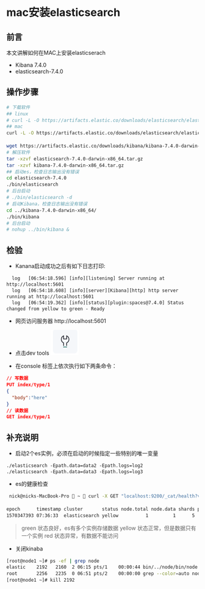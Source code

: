 
# mac安装elasticsearch

## 前言

本文讲解如何在MAC上安装elasticserach
* Kibana 7.4.0
* elasticsearch-7.4.0

## 操作步骤

```bash
# 下载软件
## linux
# curl -L -O https://artifacts.elastic.co/downloads/elasticsearch/elasticsearch-7.4.0-linux-x86_64.tar.gz
## mac
curl -L -O https://artifacts.elastic.co/downloads/elasticsearch/elasticsearch-7.4.0-darwin-x86_64.tar.gz

wget https://artifacts.elastic.co/downloads/kibana/kibana-7.4.0-darwin-x86_64.tar.gz
# 解压软件 
tar -xzvf elasticsearch-7.4.0-darwin-x86_64.tar.gz
tar -xzvf kibana-7.4.0-darwin-x86_64.tar.gz
## 启动es，检查日志输出没有错误
cd elasticsearch-7.4.0
./bin/elasticsearch
# 后台启动
# ./bin/elasticsearch -d  
# 启动Kibana，检查日志输出没有错误
cd ../kibana-7.4.0-darwin-x86_64/
./bin/kibana
# 后台启动
# nohup ../bin/kibana &
```

## 检验 

* Kanana启动成功之后有如下日志打印:  

```logs
  log   [06:54:18.596] [info][listening] Server running at http://localhost:5601
  log   [06:54:18.608] [info][server][Kibana][http] http server running at http://localhost:5601
  log   [06:54:19.362] [info][status][plugin:spaces@7.4.0] Status changed from yellow to green - Ready
```

* 网页访问服务器  http://localhost:5601

* 点击dev tools ![](./assets/2019-10-06-15-05-31.png)

* 在console 标签上依次执行如下两条命令：  
```JSON
// 写数据
PUT index/type/1
{
  "body":"here"
}
// 读数据
GET index/type/1
```


## 补充说明

* 启动2个es实例，必须在启动的时候指定一些特别的唯一变量
```
./elasticsearch -Epath.data=data2 -Epath.logs=log2
./elasticsearch -Epath.data=data3 -Epath.logs=log3
```

* es的健康检查 

```BASH 
 nick@nicks-MacBook-Pro  ~  curl -X GET "localhost:9200/_cat/health?v&pretty"

epoch      timestamp cluster       status node.total node.data shards pri relo init unassign pending_tasks max_task_wait_time active_shards_percent
1570347393 07:36:33  elasticsearch yellow          1         1      5   5    0    0        1             0                  -                 83.3%
```

> green 状态良好，es有多个实例存储数据
> yellow 状态正常，但是数据只有一个实例
> red   状态异常，有数据不能访问


* 关闭kinaba 

```bash
[root@node1 ~]# ps -ef | grep node
elastic    2192   2160  2 06:15 pts/1    00:00:44 bin/../node/bin/node --no-warnings bin/../src/cli
root       2256   2235  0 06:51 pts/2    00:00:00 grep --color=auto node
[root@node1 ~]# kill 2192
```